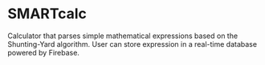 # SMARTcalc

Calculator that parses simple mathematical expressions based on the Shunting-Yard algorithm. 
User can store expression in a real-time database powered by Firebase. 
